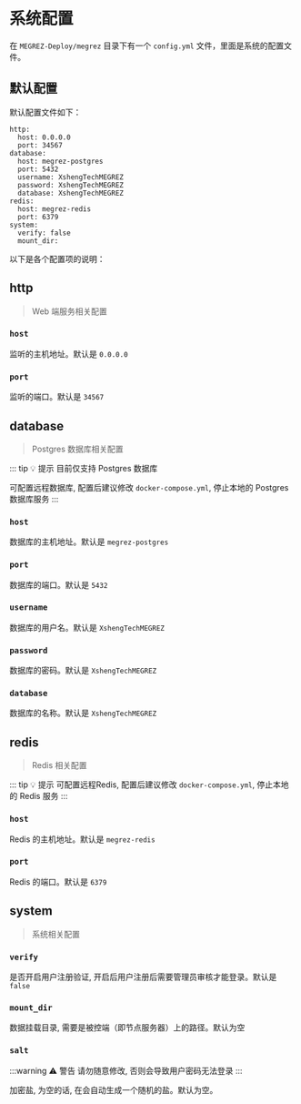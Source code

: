 # 系统配置

在 `MEGREZ-Deploy/megrez` 目录下有一个 `config.yml` 文件，里面是系统的配置文件。

## 默认配置

默认配置文件如下：

```yaml:line-numbers
http:
  host: 0.0.0.0
  port: 34567
database:
  host: megrez-postgres
  port: 5432
  username: XshengTechMEGREZ
  password: XshengTechMEGREZ
  database: XshengTechMEGREZ
redis:
  host: megrez-redis
  port: 6379
system:
  verify: false
  mount_dir: 
```

以下是各个配置项的说明：

## http

> Web 端服务相关配置

### `host`

监听的主机地址。默认是 `0.0.0.0`

### `port`

监听的端口。默认是 `34567`

## database

> Postgres 数据库相关配置

::: tip 💡 提示
目前仅支持 Postgres 数据库

可配置远程数据库, 配置后建议修改 `docker-compose.yml`, 停止本地的 Postgres 数据库服务
:::

### `host`

数据库的主机地址。默认是 `megrez-postgres`

### `port`

数据库的端口。默认是 `5432`

### `username`

数据库的用户名。默认是 `XshengTechMEGREZ`

### `password`

数据库的密码。默认是 `XshengTechMEGREZ`

### `database`

数据库的名称。默认是 `XshengTechMEGREZ`

## redis

> Redis 相关配置

::: tip 💡 提示
可配置远程Redis, 配置后建议修改 `docker-compose.yml`, 停止本地的 Redis 服务
:::

### `host`

Redis 的主机地址。默认是 `megrez-redis`

### `port`

Redis 的端口。默认是 `6379`

## system

> 系统相关配置

### `verify`

是否开启用户注册验证, 开启后用户注册后需要管理员审核才能登录。默认是 `false`

### `mount_dir`

数据挂载目录, 需要是被控端（即节点服务器）上的路径。默认为空

### `salt`

:::warning ⚠️ 警告
请勿随意修改, 否则会导致用户密码无法登录
:::

加密盐, 为空的话, 在会自动生成一个随机的盐。默认为空。

